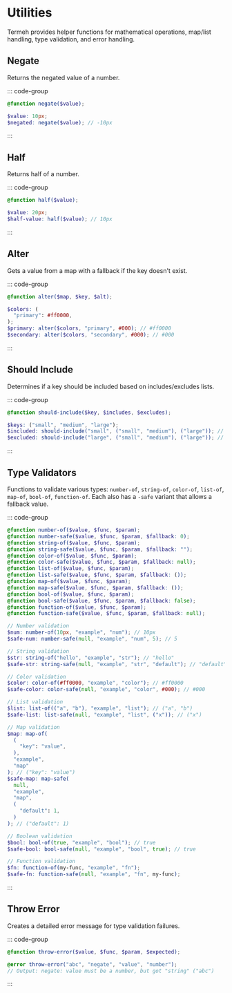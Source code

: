 # Utilities

Termeh provides helper functions for mathematical operations, map/list handling, type validation, and error handling.

## Negate

Returns the negated value of a number.

::: code-group

```scss [usage.scss]
@function negate($value);
```

```scss [example.scss]
$value: 10px;
$negated: negate($value); // -10px
```

:::

## Half

Returns half of a number.

::: code-group

```scss [usage.scss]
@function half($value);
```

```scss [example.scss]
$value: 20px;
$half-value: half($value); // 10px
```

:::

## Alter

Gets a value from a map with a fallback if the key doesn't exist.

::: code-group

```scss [usage.scss]
@function alter($map, $key, $alt);
```

```scss [example.scss]
$colors: (
  "primary": #ff0000,
);
$primary: alter($colors, "primary", #000); // #ff0000
$secondary: alter($colors, "secondary", #000); // #000
```

:::

## Should Include

Determines if a key should be included based on includes/excludes lists.

::: code-group

```scss [usage.scss]
@function should-include($key, $includes, $excludes);
```

```scss [example.scss]
$keys: ("small", "medium", "large");
$included: should-include("small", ("small", "medium"), ("large")); // true
$excluded: should-include("large", ("small", "medium"), ("large")); // false
```

:::

## Type Validators

Functions to validate various types: `number-of`, `string-of`, `color-of`, `list-of`, `map-of`, `bool-of`, `function-of`.
Each also has a `-safe` variant that allows a fallback value.

::: code-group

```scss [usage.scss]
@function number-of($value, $func, $param);
@function number-safe($value, $func, $param, $fallback: 0);
@function string-of($value, $func, $param);
@function string-safe($value, $func, $param, $fallback: "");
@function color-of($value, $func, $param);
@function color-safe($value, $func, $param, $fallback: null);
@function list-of($value, $func, $param);
@function list-safe($value, $func, $param, $fallback: ());
@function map-of($value, $func, $param);
@function map-safe($value, $func, $param, $fallback: ());
@function bool-of($value, $func, $param);
@function bool-safe($value, $func, $param, $fallback: false);
@function function-of($value, $func, $param);
@function function-safe($value, $func, $param, $fallback: null);
```

```scss [example.scss]
// Number validation
$num: number-of(10px, "example", "num"); // 10px
$safe-num: number-safe(null, "example", "num", 5); // 5

// String validation
$str: string-of("hello", "example", "str"); // "hello"
$safe-str: string-safe(null, "example", "str", "default"); // "default"

// Color validation
$color: color-of(#ff0000, "example", "color"); // #ff0000
$safe-color: color-safe(null, "example", "color", #000); // #000

// List validation
$list: list-of(("a", "b"), "example", "list"); // ("a", "b")
$safe-list: list-safe(null, "example", "list", ("x")); // ("x")

// Map validation
$map: map-of(
  (
    "key": "value",
  ),
  "example",
  "map"
); // ("key": "value")
$safe-map: map-safe(
  null,
  "example",
  "map",
  (
    "default": 1,
  )
); // ("default": 1)

// Boolean validation
$bool: bool-of(true, "example", "bool"); // true
$safe-bool: bool-safe(null, "example", "bool", true); // true

// Function validation
$fn: function-of(my-func, "example", "fn");
$safe-fn: function-safe(null, "example", "fn", my-func);
```

:::

## Throw Error

Creates a detailed error message for type validation failures.

::: code-group

```scss [usage.scss]
@function throw-error($value, $func, $param, $expected);
```

```scss [example.scss]
@error throw-error("abc", "negate", "value", "number");
// Output: negate: value must be a number, but got "string" ("abc")
```

:::
